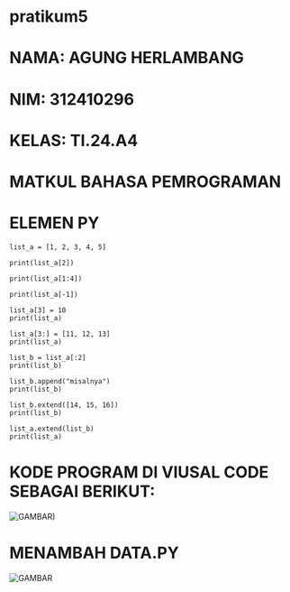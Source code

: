 # pratikum5
# NAMA: AGUNG HERLAMBANG
# NIM: 312410296
# KELAS: TI.24.A4
# MATKUL BAHASA PEMROGRAMAN 

# ELEMEN PY

````pyhton
list_a = [1, 2, 3, 4, 5]

print(list_a[2])

print(list_a[1:4])

print(list_a[-1])

list_a[3] = 10
print(list_a)

list_a[3:] = [11, 12, 13]
print(list_a)

list_b = list_a[:2]
print(list_b)

list_b.append("misalnya")
print(list_b)

list_b.extend([14, 15, 16])
print(list_b)

list_a.extend(list_b)
print(list_a)
````
# KODE PROGRAM DI VIUSAL CODE SEBAGAI BERIKUT:
![GAMBAR)](https://github.com/user-attachments/assets/4a4fbb8d-4d4c-4499-bbbc-e47da6576e34)

# MENAMBAH DATA.PY
![GAMBAR](https://github.com/user-attachments/assets/5b3049ed-0e60-4062-ab93-909835ece686)

